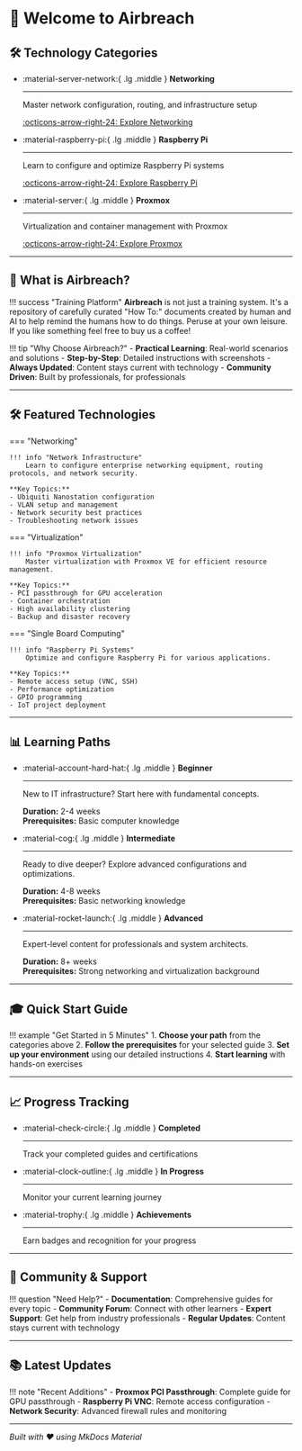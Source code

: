 # 🚀 Welcome to Airbreach

## 🛠️ Technology Categories

<div class="grid cards" markdown>

-   :material-server-network:{ .lg .middle } **Networking**

    ---

    Master network configuration, routing, and infrastructure setup

    [:octicons-arrow-right-24: Explore Networking](networking/setup-nanostation.md)

-   :material-raspberry-pi:{ .lg .middle } **Raspberry Pi**

    ---

    Learn to configure and optimize Raspberry Pi systems

    [:octicons-arrow-right-24: Explore Raspberry Pi](raspberry-pi/enable-vnc.md)

-   :material-server:{ .lg .middle } **Proxmox**

    ---

    Virtualization and container management with Proxmox

    [:octicons-arrow-right-24: Explore Proxmox](proxmox/PROXMOX-PCI%20Passthrough.md)

</div>

---

## 🎯 What is Airbreach?

!!! success "Training Platform"
    **Airbreach** is not just a training system. It's a repository of carefully curated "How To:" documents created by human and AI to help remind the humans how to do things. Peruse at your own leisure. If you like something feel free to buy us a coffee!

!!! tip "Why Choose Airbreach?"
    - **Practical Learning**: Real-world scenarios and solutions
    - **Step-by-Step**: Detailed instructions with screenshots
    - **Always Updated**: Content stays current with technology
    - **Community Driven**: Built by professionals, for professionals

---

## 🛠️ Featured Technologies

=== "Networking"

    !!! info "Network Infrastructure"
        Learn to configure enterprise networking equipment, routing protocols, and network security.

    **Key Topics:**
    - Ubiquiti Nanostation configuration
    - VLAN setup and management
    - Network security best practices
    - Troubleshooting network issues

=== "Virtualization"

    !!! info "Proxmox Virtualization"
        Master virtualization with Proxmox VE for efficient resource management.

    **Key Topics:**
    - PCI passthrough for GPU acceleration
    - Container orchestration
    - High availability clustering
    - Backup and disaster recovery

=== "Single Board Computing"

    !!! info "Raspberry Pi Systems"
        Optimize and configure Raspberry Pi for various applications.

    **Key Topics:**
    - Remote access setup (VNC, SSH)
    - Performance optimization
    - GPIO programming
    - IoT project deployment

---

## 📊 Learning Paths

<div class="grid cards" markdown>

-   :material-account-hard-hat:{ .lg .middle } **Beginner**

    ---

    New to IT infrastructure? Start here with fundamental concepts.

    **Duration:** 2-4 weeks  
    **Prerequisites:** Basic computer knowledge

-   :material-cog:{ .lg .middle } **Intermediate**

    ---

    Ready to dive deeper? Explore advanced configurations and optimizations.

    **Duration:** 4-8 weeks  
    **Prerequisites:** Basic networking knowledge

-   :material-rocket-launch:{ .lg .middle } **Advanced**

    ---

    Expert-level content for professionals and system architects.

    **Duration:** 8+ weeks  
    **Prerequisites:** Strong networking and virtualization background

</div>

---

## 🎓 Quick Start Guide

!!! example "Get Started in 5 Minutes"
    1. **Choose your path** from the categories above
    2. **Follow the prerequisites** for your selected guide
    3. **Set up your environment** using our detailed instructions
    4. **Start learning** with hands-on exercises

---

## 📈 Progress Tracking

<div class="grid cards" markdown>

-   :material-check-circle:{ .lg .middle } **Completed**

    ---

    Track your completed guides and certifications

-   :material-clock-outline:{ .lg .middle } **In Progress**

    ---

    Monitor your current learning journey

-   :material-trophy:{ .lg .middle } **Achievements**

    ---

    Earn badges and recognition for your progress

</div>

---

## 🤝 Community & Support

!!! question "Need Help?"
    - **Documentation**: Comprehensive guides for every topic
    - **Community Forum**: Connect with other learners
    - **Expert Support**: Get help from industry professionals
    - **Regular Updates**: Content stays current with technology

---

## 📚 Latest Updates

!!! note "Recent Additions"
    - **Proxmox PCI Passthrough**: Complete guide for GPU passthrough
    - **Raspberry Pi VNC**: Remote access configuration
    - **Network Security**: Advanced firewall rules and monitoring

---

*Built with ❤️ using MkDocs Material*
